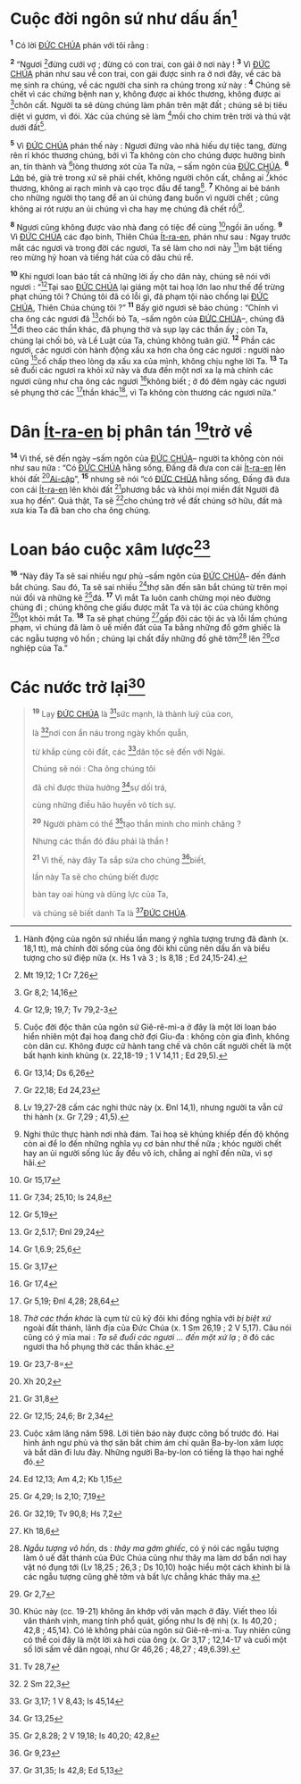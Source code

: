 # Cuộc đời ngôn sứ như dấu ấn[^1-992016dd-5cb8-48c7-9cfe-213941a46110]
<sup><b>1</b></sup> Có lời [ĐỨC CHÚA]() phán với tôi rằng :

<sup><b>2</b></sup> “Ngươi [^1@-992016dd-5cb8-48c7-9cfe-213941a46110]đừng cưới vợ ; đừng có con trai, con gái ở nơi này ! <sup><b>3</b></sup> Vì [ĐỨC CHÚA]() phán như sau về con trai, con gái được sinh ra ở nơi đây, về các bà mẹ sinh ra chúng, về các người cha sinh ra chúng trong xứ này : <sup><b>4</b></sup> Chúng sẽ chết vì các chứng bệnh nan y, không được ai khóc thương, không được ai [^2@-992016dd-5cb8-48c7-9cfe-213941a46110]chôn cất. Người ta sẽ dùng chúng làm phân trên mặt đất ; chúng sẽ bị tiêu diệt vì gươm, vì đói. Xác của chúng sẽ làm [^3@-992016dd-5cb8-48c7-9cfe-213941a46110]mồi cho chim trên trời và thú vật dưới đất[^2-992016dd-5cb8-48c7-9cfe-213941a46110].

<sup><b>5</b></sup> Vì [ĐỨC CHÚA]() phán thế này : Ngươi đừng vào nhà hiếu dự tiệc tang, đừng rên rỉ khóc thương chúng, bởi vì Ta không còn cho chúng được hưởng bình an, tín thành và [^4@-992016dd-5cb8-48c7-9cfe-213941a46110]lòng thương xót của Ta nữa, – sấm ngôn của [ĐỨC CHÚA](). <sup><b>6</b></sup> [Lớn]() bé, già trẻ trong xứ sẽ phải chết, không người chôn cất, chẳng ai [^5@-992016dd-5cb8-48c7-9cfe-213941a46110]khóc thương, không ai rạch mình và cạo trọc đầu để tang[^3-992016dd-5cb8-48c7-9cfe-213941a46110]. <sup><b>7</b></sup> Không ai bẻ bánh cho những người thọ tang để an ủi chúng đang buồn vì người chết ; cũng không ai rót rượu an ủi chúng vì cha hay mẹ chúng đã chết rồi[^4-992016dd-5cb8-48c7-9cfe-213941a46110].

<sup><b>8</b></sup> Ngươi cũng không được vào nhà đang có tiệc để cùng [^6@-992016dd-5cb8-48c7-9cfe-213941a46110]ngồi ăn uống. <sup><b>9</b></sup> Vì [ĐỨC CHÚA]() các đạo binh, Thiên Chúa [Ít-ra-en](), phán như sau : Ngay trước mắt các ngươi và trong đời các ngươi, Ta sẽ làm cho nơi này [^7@-992016dd-5cb8-48c7-9cfe-213941a46110]im bặt tiếng reo mừng hỷ hoan và tiếng hát của cô dâu chú rể.

<sup><b>10</b></sup> Khi ngươi loan báo tất cả những lời ấy cho dân này, chúng sẽ nói với ngươi : “[^8@-992016dd-5cb8-48c7-9cfe-213941a46110]Tại sao [ĐỨC CHÚA]() lại giáng một tai hoạ lớn lao như thế để trừng phạt chúng tôi ? Chúng tôi đã có lỗi gì, đã phạm tội nào chống lại [ĐỨC CHÚA](), Thiên Chúa chúng tôi ?” <sup><b>11</b></sup> Bấy giờ ngươi sẽ bảo chúng : “Chính vì cha ông các ngươi đã [^9@-992016dd-5cb8-48c7-9cfe-213941a46110]chối bỏ Ta, –sấm ngôn của [ĐỨC CHÚA]()–, chúng đã [^10@-992016dd-5cb8-48c7-9cfe-213941a46110]đi theo các thần khác, đã phụng thờ và sụp lạy các thần ấy ; còn Ta, chúng lại chối bỏ, và Lề Luật của Ta, chúng không tuân giữ. <sup><b>12</b></sup> Phần các ngươi, các ngươi còn hành động xấu xa hơn cha ông các ngươi : người nào cũng [^11@-992016dd-5cb8-48c7-9cfe-213941a46110]cố chấp theo lòng dạ xấu xa của mình, không chịu nghe lời Ta. <sup><b>13</b></sup> Ta sẽ đuổi các ngươi ra khỏi xứ này và đưa đến một nơi xa lạ mà chính các ngươi cũng như cha ông các ngươi [^12@-992016dd-5cb8-48c7-9cfe-213941a46110]không biết ; ở đó đêm ngày các ngươi sẽ phụng thờ các [^13@-992016dd-5cb8-48c7-9cfe-213941a46110]thần khác[^5-992016dd-5cb8-48c7-9cfe-213941a46110], vì Ta không còn thương các ngươi nữa.”

# Dân [Ít-ra-en]() bị phân tán [^14@-992016dd-5cb8-48c7-9cfe-213941a46110]trở về
<sup><b>14</b></sup> Vì thế, sẽ đến ngày –sấm ngôn của [ĐỨC CHÚA]()– người ta không còn nói như sau nữa : “Có [ĐỨC CHÚA]() hằng sống, Đấng đã đưa con cái [Ít-ra-en]() lên khỏi đất [^15@-992016dd-5cb8-48c7-9cfe-213941a46110][Ai-cập]()”, <sup><b>15</b></sup> nhưng sẽ nói “có [ĐỨC CHÚA]() hằng sống, Đấng đã đưa con cái [Ít-ra-en]() lên khỏi đất [^16@-992016dd-5cb8-48c7-9cfe-213941a46110]phương bắc và khỏi mọi miền đất Người đã xua họ đến”. Quả thật, Ta sẽ [^17@-992016dd-5cb8-48c7-9cfe-213941a46110]cho chúng trở về đất chúng sở hữu, đất mà xưa kia Ta đã ban cho cha ông chúng.

# Loan báo cuộc xâm lược[^6-992016dd-5cb8-48c7-9cfe-213941a46110]
<sup><b>16</b></sup> “Này đây Ta sẽ sai nhiều ngư phủ –sấm ngôn của [ĐỨC CHÚA]()– đến đánh bắt chúng. Sau đó, Ta sẽ sai nhiều [^18@-992016dd-5cb8-48c7-9cfe-213941a46110]thợ săn đến săn bắt chúng từ trên mọi núi đồi và những kẽ [^19@-992016dd-5cb8-48c7-9cfe-213941a46110]đá. <sup><b>17</b></sup> Vì mắt Ta luôn canh chừng mọi nẻo đường chúng đi ; chúng không che giấu được mắt Ta và tội ác của chúng không [^20@-992016dd-5cb8-48c7-9cfe-213941a46110]lọt khỏi mắt Ta. <sup><b>18</b></sup> Ta sẽ phạt chúng [^21@-992016dd-5cb8-48c7-9cfe-213941a46110]gấp đôi các tội ác và lỗi lầm chúng phạm, vì chúng đã làm ô uế miền đất của Ta bằng những đồ gớm ghiếc là các ngẫu tượng vô hồn ; chúng lại chất đầy những đồ ghê tởm[^7-992016dd-5cb8-48c7-9cfe-213941a46110] lên [^22@-992016dd-5cb8-48c7-9cfe-213941a46110]cơ nghiệp của Ta.”

# Các nước trở lại[^8-992016dd-5cb8-48c7-9cfe-213941a46110]

> <sup><b>19</b></sup> Lạy [ĐỨC CHÚA]() là [^23@-992016dd-5cb8-48c7-9cfe-213941a46110]sức mạnh, là thành luỹ của con,
>
> là [^24@-992016dd-5cb8-48c7-9cfe-213941a46110]nơi con ẩn náu trong ngày khốn quẫn,
>
> từ khắp cùng cõi đất, các [^25@-992016dd-5cb8-48c7-9cfe-213941a46110]dân tộc sẽ đến với Ngài.
>
> Chúng sẽ nói : Cha ông chúng tôi
>
> đã chỉ được thừa hưởng [^26@-992016dd-5cb8-48c7-9cfe-213941a46110]sự dối trá,
>
> cùng những điều hão huyền vô tích sự.
>
> <sup><b>20</b></sup> Người phàm có thể [^27@-992016dd-5cb8-48c7-9cfe-213941a46110]tạo thần minh cho mình chăng ?
>
> Nhưng các thần đó đâu phải là thần !
>
> <sup><b>21</b></sup> Vì thế, này đây Ta sắp sửa cho chúng [^28@-992016dd-5cb8-48c7-9cfe-213941a46110]biết,
>
> lần này Ta sẽ cho chúng biết được
>
> bàn tay oai hùng và dũng lực của Ta,
>
> và chúng sẽ biết danh Ta là [^29@-992016dd-5cb8-48c7-9cfe-213941a46110][ĐỨC CHÚA]().

[^1-992016dd-5cb8-48c7-9cfe-213941a46110]: Hành động của ngôn sứ nhiều lần mang ý nghĩa tượng trưng đã đành (x. 18,1 tt), mà chính đời sống của ông đôi khi cũng nên dấu ấn và biểu tượng cho sứ điệp nữa (x. Hs 1 và 3 ; Is 8,18 ; Ed 24,15-24).
[^2-992016dd-5cb8-48c7-9cfe-213941a46110]: Cuộc đời độc thân của ngôn sứ Giê-rê-mi-a ở đây là một lời loan báo hiển nhiên một đại hoạ đang chờ đợi Giu-đa : không còn gia đình, không còn dân cư. Không được cử hành tang chế và chôn cất người chết là một bất hạnh kinh khủng (x. 22,18-19 ; 1 V 14,11 ; Ed 29,5).
[^3-992016dd-5cb8-48c7-9cfe-213941a46110]: Lv 19,27-28 cấm các nghi thức này (x. Đnl 14,1), nhưng người ta vẫn cứ thi hành (x. Gr 7,29 ; 41,5).
[^4-992016dd-5cb8-48c7-9cfe-213941a46110]: Nghi thức thực hành nơi nhà đám. Tai hoạ sẽ khủng khiếp đến độ không còn ai để lo đến những nghĩa vụ cơ bản như thế nữa ; khóc người chết hay an ủi người sống lúc ấy đều vô ích, chẳng ai nghĩ đến nữa, vì sợ hãi.
[^5-992016dd-5cb8-48c7-9cfe-213941a46110]: *Thờ các thần khác* là cụm từ cũ kỹ đôi khi đồng nghĩa với *bị biệt xứ* ngoài đất thánh, lãnh địa của Đức Chúa (x. 1 Sm 26,19 ; 2 V 5,17). Câu nói cũng có ý mỉa mai : *Ta sẽ đuổi các ngươi ... đến một xứ lạ* ; ở đó các ngươi tha hồ phụng thờ các thần khác.
[^6-992016dd-5cb8-48c7-9cfe-213941a46110]: Cuộc xâm lăng năm 598. Lời tiên báo này được công bố trước đó. Hai hình ảnh ngư phủ và thợ săn bắt chim ám chỉ quân Ba-by-lon xâm lược và bắt dân đi lưu đày. Những người Ba-by-lon có tiếng là thạo hai nghề đó.
[^7-992016dd-5cb8-48c7-9cfe-213941a46110]: *Ngẫu tượng vô hồn*, ds : *thây ma gớm ghiếc*, có ý nói các ngẫu tượng làm ô uế đất thánh của Đức Chúa cũng như thây ma làm dơ bẩn nơi hay vật nó đụng tới (Lv 18,25 ; 26,3 ; Ds 10,10) hoặc hiểu một cách khinh bỉ là các ngẫu tượng cũng ghê tởm và bất lực chẳng khác thây ma.
[^8-992016dd-5cb8-48c7-9cfe-213941a46110]: Khúc này (cc. 19-21) không ăn khớp với văn mạch ở đây. Viết theo lối văn thánh vịnh, mang tính phổ quát, giống như Is đệ nhị (x. Is 40,20 ; 42,8 ; 45,14). Có lẽ không phải của ngôn sứ Giê-rê-mi-a. Tuy nhiên cũng có thể coi đây là một lời xả hơi của ông (x. Gr 3,17 ; 12,14-17 và cuối một số lời sấm về dân ngoại, như Gr 46,26 ; 48,27 ; 49,6.39).
[^1@-992016dd-5cb8-48c7-9cfe-213941a46110]: Mt 19,12; 1 Cr 7,26
[^2@-992016dd-5cb8-48c7-9cfe-213941a46110]: Gr 8,2; 14,16
[^3@-992016dd-5cb8-48c7-9cfe-213941a46110]: Gr 12,9; 19,7; Tv 79,2-3
[^4@-992016dd-5cb8-48c7-9cfe-213941a46110]: Gr 13,14; Ds 6,26
[^5@-992016dd-5cb8-48c7-9cfe-213941a46110]: Gr 22,18; Ed 24,23
[^6@-992016dd-5cb8-48c7-9cfe-213941a46110]: Gr 15,17
[^7@-992016dd-5cb8-48c7-9cfe-213941a46110]: Gr 7,34; 25,10; Is 24,8
[^8@-992016dd-5cb8-48c7-9cfe-213941a46110]: Gr 5,19
[^9@-992016dd-5cb8-48c7-9cfe-213941a46110]: Gr 2,5.17; Đnl 29,24
[^10@-992016dd-5cb8-48c7-9cfe-213941a46110]: Gr 1,6.9; 25,6
[^11@-992016dd-5cb8-48c7-9cfe-213941a46110]: Gr 3,17
[^12@-992016dd-5cb8-48c7-9cfe-213941a46110]: Gr 17,4
[^13@-992016dd-5cb8-48c7-9cfe-213941a46110]: Gr 5,19; Đnl 4,28; 28,64
[^14@-992016dd-5cb8-48c7-9cfe-213941a46110]: Gr 23,7-8=
[^15@-992016dd-5cb8-48c7-9cfe-213941a46110]: Xh 20,2
[^16@-992016dd-5cb8-48c7-9cfe-213941a46110]: Gr 31,8
[^17@-992016dd-5cb8-48c7-9cfe-213941a46110]: Gr 12,15; 24,6; Br 2,34
[^18@-992016dd-5cb8-48c7-9cfe-213941a46110]: Ed 12,13; Am 4,2; Kb 1,15
[^19@-992016dd-5cb8-48c7-9cfe-213941a46110]: Gr 4,29; Is 2,10; 7,19
[^20@-992016dd-5cb8-48c7-9cfe-213941a46110]: Gr 32,19; Tv 90,8; Hs 7,2
[^21@-992016dd-5cb8-48c7-9cfe-213941a46110]: Kh 18,6
[^22@-992016dd-5cb8-48c7-9cfe-213941a46110]: Gr 2,7
[^23@-992016dd-5cb8-48c7-9cfe-213941a46110]: Tv 28,7
[^24@-992016dd-5cb8-48c7-9cfe-213941a46110]: 2 Sm 22,3
[^25@-992016dd-5cb8-48c7-9cfe-213941a46110]: Gr 3,17; 1 V 8,43; Is 45,14
[^26@-992016dd-5cb8-48c7-9cfe-213941a46110]: Gr 13,25
[^27@-992016dd-5cb8-48c7-9cfe-213941a46110]: Gr 2,8.28; 2 V 19,18; Is 40,20; 42,8
[^28@-992016dd-5cb8-48c7-9cfe-213941a46110]: Gr 9,23
[^29@-992016dd-5cb8-48c7-9cfe-213941a46110]: Gr 31,35; Is 42,8; Ed 5,13